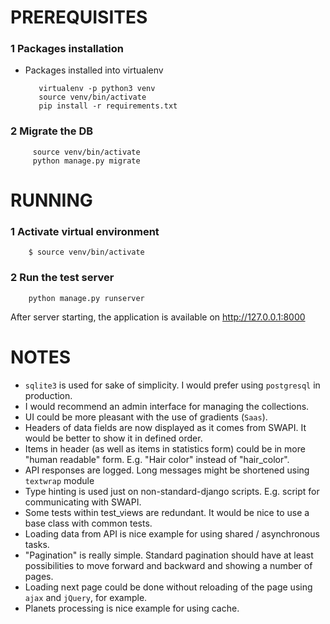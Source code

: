 # PREREQUISITES  
  
### 1 Packages installation  
  
* Packages installed into virtualenv  
  

         virtualenv -p python3 venv
         source venv/bin/activate
		 pip install -r requirements.txt 

### 2  Migrate the DB


		 source venv/bin/activate
         python manage.py migrate
		 
# RUNNING   
  
### 1 Activate virtual environment

		$ source venv/bin/activate

### 2 Run the test server

		python manage.py runserver

After server starting, the application is available on http://127.0.0.1:8000
  
 # NOTES
 
- `sqlite3` is used for sake of simplicity. I would prefer using `postgresql` in production.
- I would recommend an admin interface for managing the collections.
- UI could be more pleasant with the use of gradients (`Saas`).
- Headers of data fields are now displayed as it comes from SWAPI. It would be better to show it in defined order.
 - Items in header (as well as items in statistics form) could be in more "human readable" form. E.g. "Hair color" instead of "hair_color".
- API responses are logged. Long messages might be shortened using `textwrap` module  
- Type hinting is used just on non-standard-django scripts. E.g. script for communicating with SWAPI.
- Some tests within test_views are redundant. It would be nice to use a base class with common tests.
- Loading data from API is nice example for using shared / asynchronous tasks.
- "Pagination" is really simple. Standard pagination should have at least possibilities to move forward and backward and showing a number of pages.
- Loading next page could be done without reloading of the page using `ajax` and `jQuery`, for example.
- Planets processing is nice example for using cache.